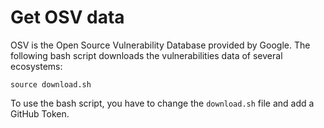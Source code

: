 # Get OSV data

OSV is the Open Source Vulnerability Database provided by Google. The following bash script downloads the vulnerabilities data of several ecosystems:

```
source download.sh
```

To use the bash script, you have to change the `download.sh` file and add a GitHub Token.